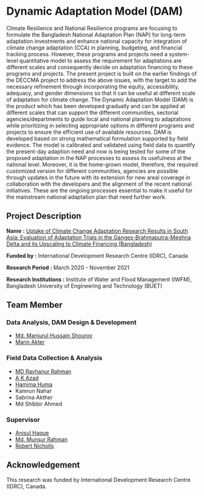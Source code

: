 # Dynamic Adaptation Model (DAM)

Climate Resilience and National Resilience programs are focusing to formulate the Bangladesh National Adaptation Plan (NAP) for long-term adaptation investments and enhance national capacity for integration of climate change adaptation (CCA) in planning, budgeting, and financial tracking process. However, these programs and projects need a system-level quantitative model to assess the requirement for adaptations are different scales and consequently decide on adaptation financing to these programs and projects. The present project is built on the earlier findings of the DECCMA project to address the above issues, with the  target to add the necessary refinement through incorporating the equity, accessibility, adequacy, and gender dimensions so that it can be useful at different scale of adaptation for climate change. The Dynamic Adaptation Model (DAM) is the product which has been developed gradually and can be applied at different scales that can support the different communities, sectorial agencies/departments to guide local and national planning to adaptations while prioritizing in selecting appropriate options in different programs and projects to ensure the efficient use of available resources. DAM is developed based on strong mathematical formulation supported by field evidence. The model is calibrated and validated using field data to quantify the present-day adaption need and now is being tested for some of the proposed adaptation in the NAP processes to assess its usefulness at the national level.  Moreover, it is the home-grown model, therefore, the required customized version for different communities, agencies are possible through updates in the future with its extension for new areal coverage in collaboration with the developers and the alignment of the recent national initiatives. These are the ongoing processes essential to make it useful for the mainstream national adaptation plan that need further work.  

## Project Description
**Name :** [Uptake of Climate Change Adaptation Research Results in South Asia: Evaluation of Adaptation Trials in the Ganges-Brahmaputra-Meghna Delta and its Upscaling to Climate Financing (Bangladesh)](https://www.idrc.ca/en/project/uptake-climate-change-adaptation-research-results-south-asia)

**Funded by :** International Development Research Centre (IDRC), Canada

**Research Period :** March 2020 - November 2021

**Research Institutions :** Institute of Water and Flood Management (IWFM), Bangladesh University of Engineering and Technology (BUET)

## Team Member

### Data Analysis, DAM Design & Development
- [Md. Manjurul Hussain Shourov](https://www.researchgate.net/profile/Md_Manjurul_Shourov)
- [Marin Akter](https://www.researchgate.net/profile/Marin-Akter)

<!---
### Delft3d Model Development
- [Md Ashiquir Rahman](https://www.researchgate.net/profile/Md-Ashiqur-Rahman-15)
- [Juwel Islam](https://www.researchgate.net/profile/Juwel-Islam)
-->

### Field Data Collection & Analysis
- [MD Rayhanur Rahman](https://www.researchgate.net/profile/Md-Rahman-228)
- [A K Azad](https://www.researchgate.net/profile/A-Azad-4)
- [Hamima Huma](https://www.researchgate.net/profile/Hamima-Huma)
- Kamrun Nahar
- Sabrina Akther
- Md Shibbir Ahmed


### Supervisor
- [Anisul Haque](https://iwfm.buet.ac.bd/site/faculty/anisul-haque)
- [Md. Munsur Rahman](https://iwfm.buet.ac.bd/site/faculty/md-munsur-rahman)
- [Robert Nicholls](https://www.southampton.ac.uk/engineering/about/staff/rjn.page)


<!---
## Citation
You can cite CCM as below :
> Haque, A., Shourov, M.H., Al Azad, A.A., Mita, K.S., Zaman, M.W., Mazhar, S., Ali, M.M., Kabir, R., Ansary, M.A., Ahsan, R. and Rahman, M., (2019) [A Cyclone Classifier Model for Real-time Cyclone Warning in Bangladesh.](http://gadri.net/4gsridrr/4thGlobalSummit_presentations/19gadri4105.pdf) 4th Global Summit of Research Institutes for Disaster Risk Reduction, Kyoto, Japan, March 13-15, 2019

In addition, each release of CCM is achieved on Zenodo with a DOI, that can be found [here](https://zenodo.org/badge/latestdoi/263951347).
-->

## Acknowledgement
This research was funded by International Development Research Centre (IDRC), Canada.